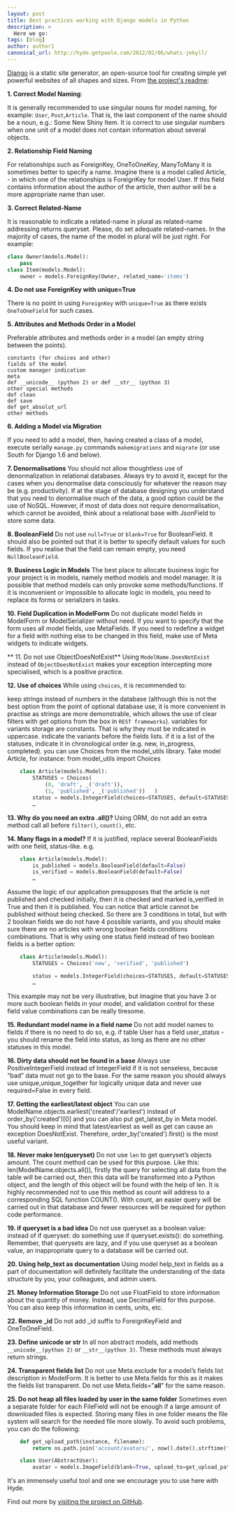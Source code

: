 ```yaml
---
layout: post
title: Best practices working with Django models in Python
description: >
  Here we go:
tags: [blog]
author: author1
canonical_url: http://hyde.getpoole.com/2012/02/06/whats-jekyll/
---
```


[Django](https://django.com) is a static site generator, an open-source tool for creating simple yet powerful websites of all shapes and sizes. From [the project's readme](https://github.com/mojombo/jekyll/blob/master/README.markdown):

**1. Correct Model Naming**:

  It is generally recommended to use singular nouns for model naming, for example: `User`, `Post`,`Article`. That is, the last component of the name should be a noun, e.g.: Some New Shiny Item. It is correct to use singular numbers when one unit of a model does not contain information about several objects.

**2. Relationship Field Naming**

  For relationships such as ForeignKey, OneToOneKey, ManyToMany it is sometimes better to specify a name. Imagine there is a model called Article, - in which one of the relationships is ForeignKey for model User. If this field contains information about the author of the article, then author will be a more appropriate name than user.

**3. Correct Related-Name**

  It is reasonable to indicate a related-name in plural as related-name addressing returns queryset. Please, do set adequate related-names. In the majority of cases, the name of the model in plural will be just right. For example:

```python
class Owner(models.Model):
    pass
class Item(models.Model):
    owner = models.ForeignKey(Owner, related_name='items')
```

**4. Do not use ForeignKey with unique=True**

  There is no point in using `ForeignKey` with `unique=True` as there exists `OneToOneField` for such cases.


**5. Attributes and Methods Order in a Model**

Preferable attributes and methods order in a model (an empty string between the points).

	constants (for choices and other)
	fields of the model
	custom manager indication
	meta
	def __unicode__ (python 2) or def __str__ (python 3)
	other special methods
	def clean
	def save
	def get_absolut_url
	other methods

**6. Adding a Model via Migration**
	
If you need to add a model, then, having created a class of a model, execute serially `manage.py` commands `makemigrations` and `migrate` (or use South for Django 1.6 and below).


**7. Denormalisations**
You should not allow thoughtless use of denormalization in relational databases. Always try to avoid it, except for the cases when you denormalise data consciously for whatever the reason may be (e.g. productivity). If at the stage of database designing you understand that you need to denormalise much of the data, a good option could be the use of NoSQL. However, if most of data does not require denormalisation, which cannot be avoided, think about a relational base with JsonField to store some data.

**8. BooleanField**
Do not use `null=True` or `blank=True` for BooleanField. It should also be pointed out that it is better to specify default values for such fields. If you realise that the field can remain empty, you need `NullBooleanField`.

**9. Business Logic in Models**
The best place to allocate business logic for your project is in models, namely method models and model manager. It is possible that method models can only provoke some methods/functions. If it is inconvenient or impossible to allocate logic in models, you need to replace its forms or serializers in tasks.

**10. Field Duplication in ModelForm**
Do not duplicate model fields in ModelForm or ModelSerializer without need. If you want to specify that the form uses all model fields, use MetaFields. If you need to redefine a widget for a field with nothing else to be changed in this field, make use of Meta widgets to indicate widgets.

** 11. Do not use ObjectDoesNotExist**
Using `ModelName.DoesNotExist` instead of `ObjectDoesNotExist` makes your exception intercepting more specialised, which is a positive practice.

**12. Use of choices**
While using `choices`, it is recommended to:

keep strings instead of numbers in the database (although this is not the best option from the point of optional database use, it is more convenient in practise as strings are more demonstrable, which allows the use of clear filters with get options from the box in `REST frameworks`).
variables for variants storage are constants. That is why they must be indicated in uppercase.
indicate the variants before the fields lists.
if it is a list of the statuses, indicate it in chronological order (e.g. new, in_progress, completed).
you can use Choices from the model_utils library. Take model Article, for instance:
from model_utils import Choices
```python
	class Article(models.Model):
	    STATUSES = Choices(
	        (0, 'draft', _('draft')),
	        (1, 'published', _('published'))   )
	    status = models.IntegerField(choices=STATUSES, default=STATUSES.draft)
	    …
```
	
**13. Why do you need an extra .all()?**
Using ORM, do not add an extra method call all before `filter()`, `count()`, etc.

**14. Many flags in a model?**
	If it is justified, replace several BooleanFields with one field, status-like. e.g.
```python
	class Article(models.Model):
	    is_published = models.BooleanField(default=False)
	    is_verified = models.BooleanField(default=False)
	    …
```
Assume the logic of our application presupposes that the article is not published and checked initially, then it is checked and marked is_verified in True and then it is published. You can notice that article cannot be published without being checked. So there are 3 conditions in total, but with 2 boolean fields we do not have 4 possible variants, and you should make sure there are no articles with wrong boolean fields conditions combinations. That is why using one status field instead of two boolean fields is a better option:
```python
	class Article(models.Model):
	    STATUSES = Choices('new', 'verified', 'published')

	    status = models.IntegerField(choices=STATUSES, default=STATUSES.draft)
	    …
```
This example may not be very illustrative, but imagine that you have 3 or more such boolean fields in your model, and validation control for these field value combinations can be really tiresome.

**15. Redundant model name in a field name**
Do not add model names to fields if there is no need to do so, e.g. if table User has a field user_status - you should rename the field into status, as long as there are no other statuses in this model.

**16. Dirty data should not be found in a base**
Always use PositiveIntegerField instead of IntegerField if it is not senseless, because “bad” data must not go to the base. For the same reason you should always use unique,unique_together for logically unique data and never use required=False in every field.

**17. Getting the earliest/latest object**
You can use ModelName.objects.earliest('created'/'earliest') instead of order_by('created')[0] and you can also put get_latest_by in Meta model. You should keep in mind that latest/earliest as well as get can cause an exception DoesNotExist. Therefore, order_by('created').first() is the most useful variant.

**18. Never make len(queryset)**
Do not use `len` to get queryset’s objects amount. The count method can be used for this purpose. Like this: len(ModelName.objects.all()), firstly the query for selecting all data from the table will be carried out, then this data will be transformed into a Python object, and the length of this object will be found with the help of len. It is highly recommended not to use this method as count will address to a corresponding SQL function COUNT(). With count, an easier query will be carried out in that database and fewer resources will be required for python code performance.

**19. if queryset is a bad idea**
Do not use queryset as a boolean value: instead of if queryset: do something use if queryset.exists(): do something. Remember, that querysets are lazy, and if you use queryset as a boolean value, an inappropriate query to a database will be carried out.

**20. Using help_text as documentation**
Using model help_text in fields as a part of documentation will definitely facilitate the understanding of the data structure by you, your colleagues, and admin users.

**21. Money Information Storage**
Do not use FloatField to store information about the quantity of money. Instead, use DecimalField for this purpose. You can also keep this information in cents, units, etc.

**22. Remove _id**
Do not add _id suffix to ForeignKeyField and OneToOneField.

**23. Define __unicode__ or __str__**
In all non abstract models, add methods `__unicode__(python 2)` or `__str__(python 3)`. These methods must always return strings.

**24. Transparent fields list**
Do not use Meta.exclude for a model’s fields list description in ModelForm. It is better to use Meta.fields for this as it makes the fields list transparent. Do not use Meta.fields=”__all__” for the same reason.

**25. Do not heap all files loaded by user in the same folder**
Sometimes even a separate folder for each FileField will not be enough if a large amount of downloaded files is expected. Storing many files in one folder means the file system will search for the needed file more slowly. To avoid such problems, you can do the following:
```python
	def get_upload_path(instance, filename):
	    return os.path.join('account/avatars/', now().date().strftime("%Y/%m/%d"), filename)

	class User(AbstractUser):
	    avatar = models.ImageField(blank=True, upload_to=get_upload_path)
```








It's an immensely useful tool and one we encourage you to use here with Hyde.

Find out more by [visiting the project on GitHub](https://github.com/mojombo/jekyll).

[docs]: ../docs/7.5.0/index.md




